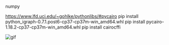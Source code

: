 numpy

https://www.lfd.uci.edu/~gohlke/pythonlibs/#pycairo
pip install python_igraph-0.7.1.post6-cp37-cp37m-win_amd64.whl 
pip install pycairo-1.18.2-cp37-cp37m-win_amd64.whl
pip install cairocffi


![gif](https://i.imgur.com/E0w5sld.gifv)
